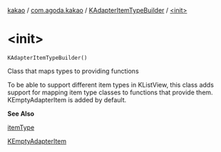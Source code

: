 [kakao](../../index.md) / [com.agoda.kakao](../index.md) / [KAdapterItemTypeBuilder](index.md) / [&lt;init&gt;](./-init-.md)

# &lt;init&gt;

`KAdapterItemTypeBuilder()`

Class that maps types to providing functions

To be able to support different item types in KListView, this class
adds support for mapping item type classes to functions that provide them.
KEmptyAdapterItem is added by default.

**See Also**

[itemType](item-type.md)

[KEmptyAdapterItem](../-k-empty-adapter-item/index.md)

